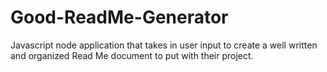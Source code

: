 # Good-ReadMe-Generator
Javascript node application that takes in user input to create a well written and organized Read Me document to put with their project.
